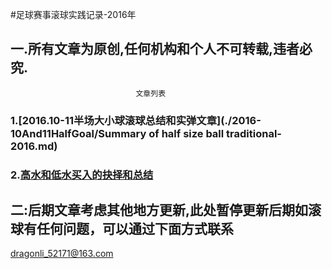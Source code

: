 #足球赛事滚球实践记录-2016年


## 一.所有文章为原创,任何机构和个人不可转载,违者必究.
								文章列表
### 1.[2016.10-11半场大小球滚球总结和实弹文章](./2016-10And11HalfGoal/Summary of  half size ball traditional-2016.md)

### 2.[高水和低水买入的抉择和总结](./2016-11high_water_and_low_water/choice_of_high_water_and_low_water.md)


## 二:后期文章考虑其他地方更新,此处暂停更新后期如滚球有任何问题，可以通过下面方式联系
<dragonli_52171@163.com> 
 




